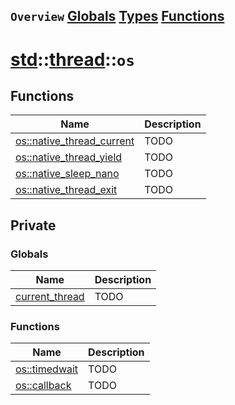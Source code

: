 ## `Overview` [Globals](./globals.md) [Types](./types.md) [Functions](./functions.md)
# [std](./../../std.md)::[thread](./../thread.md)::`os`
## Functions
|Name|Description|
|----|-----------|
|[os::native_thread_current](#todo)|TODO|
|[os::native_thread_yield](#todo)|TODO|
|[os::native_sleep_nano](#todo)|TODO|
|[os::native_thread_exit](#todo)|TODO|
## Private
### Globals
|Name|Description|
|----|-----------|
|[current_thread](#todo)|TODO|
### Functions
|Name|Description|
|----|-----------|
|[os::timedwait](#todo)|TODO|
|[os::callback](#todo)|TODO|
